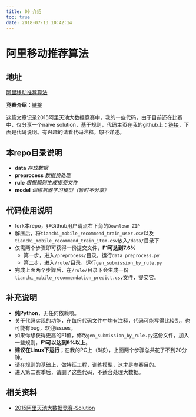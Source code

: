 ```yaml
---
title: 00 介绍
toc: true
date: 2018-07-13 10:42:14
---
```


# 阿里移动推荐算法

## 地址

[阿里移动推荐算法](https://tianchi.aliyun.com/competition/introduction.htm?spm=5176.100066.333.2.umhl4N&raceId=1)





**竞赛介绍：**[链接](http://tianchi.aliyun.com/competition/introduction.htm?spm=5176.100066.333.2.umhl4N&raceId=1)

这篇文章记录2015阿里天池大数据竞赛中，我的一些代码，由于目前还在比赛中，仅分享一个naive solution，基于规则，代码主页在我的github上：[链接](https://github.com/wepe/AliTianChi)，下面是代码说明。有兴趣的请看代码注释，恕不详述。

## 本repo目录说明

- **data** *存放数据*
- **preprocess** *数据预处理*
- **rule** *根据规则生成提交文件*
- **model** *训练机器学习模型（暂时不分享）*

## 代码使用说明

- fork本repo，非Github用户请点右下角的`Downlown ZIP`
- 解压后，将`tianchi_mobile_recommend_train_user.csv`以及`tianchi_mobile_recommend_train_item.csv`放入`/data/`目录下
- 仅需两个步骤即可获得一份提交文件，**F1可达到7.6%**
  - 第一步，进入`/preprocess/`目录，运行`data_preprocess.py`
  - 第二步，进入`/rule/`目录，运行`gen_submission_by_rule.py`
- 完成上面两个步骤后，在`/rule/`目录下会生成一份`tianchi_mobile_recommendation_predict.csv`文件，提交它。

## 补充说明

- **纯Python**，无任何依赖项。
- 关于代码实现的功能，在每份代码文件中均有注释，代码可能写得比较乱，也可能有bug，欢迎issues。
- 如果你想获得更高的F1值，修改`gen_submission_by_rule.py`这份文件，加入一些规则，**F1可以达到9%以上**。
- **建议在Linux下运行**；在我的PC上（8核），上面两个步骤总共花了不到20分钟。
- 请在规则的基础上，做特征工程，训练模型，这才是参赛目的。
- 进入第二赛季后，请删了这些代码，不适合处理大数据。




## 相关资料

- [2015阿里天池大数据竞赛-Solution](https://blog.csdn.net/u012162613/article/details/45034813)
